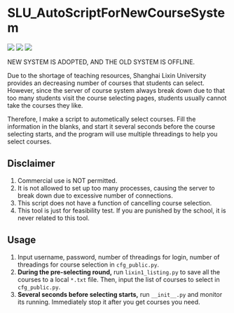 # SLU_AutoScriptForNewCourseSystem

![](https://img.shields.io/badge/tests-pass%20|%202019.1.4-brightgreen)
![](https://img.shields.io/badge/dependencies-python3.7-blue)
![](https://img.shields.io/badge/tests-deprecated%20|%202020.11.1-orange)

NEW SYSTEM IS ADOPTED, AND THE OLD SYSTEM IS OFFLINE.

Due to the shortage of teaching resources, Shanghai Lixin University provides an decreasing number of courses that students can select. However, since the server of course system always break down due to that too many students visit the course selecting pages, students usually cannot take the courses they like.

Therefore, I make a script to autometically select courses. Fill the information in the blanks, and start it several seconds before the course selecting starts, and the program will use multiple threadings to help you select courses.

## Disclaimer
1. Commercial use is NOT permitted.
2. It is not allowed to set up too many processes, causing the server to break down due to excessive number of connections.
3. This script does not have a function of cancelling course selection.
4. This tool is just for feasibility test. If you are punished by the school, it is never related to this tool.

## Usage

1. Input username, password, number of threadings for login, number of threadings for course selection in `cfg_public.py`.
2. **During the pre-selecting round,** run `lixin1_listing.py` to save all the courses to a local `*.txt` file. Then, input the list of courses to select in `cfg_public.py`.
3. **Several seconds before selecting starts,** run `__init__.py` and monitor its running. Immediately stop it after you get courses you need.
